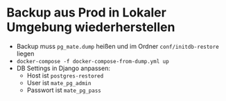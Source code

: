 # Backup aus Prod in Lokaler Umgebung wiederherstellen
* Backup muss `pg_mate.dump` heißen und im Ordner `conf/initdb-restore` liegen
* `docker-compose -f docker-compose-from-dump.yml up`
* DB Settings in Django anpassen: 
  * Host ist `postgres-restored`
  * User ist `mate_pg_admin` 
  * Passwort ist `mate_pg_pass`

